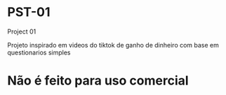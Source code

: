 # PST-01
Project 01

Projeto inspirado em videos do tiktok de ganho de dinheiro com base em questionarios simples

# Não é feito para uso comercial
